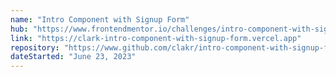 ```yaml
---
name: "Intro Component with Signup Form"
hub: "https://www.frontendmentor.io/challenges/intro-component-with-signup-form-5cf91bd49edda32581d28fd1/hub"
link: "https://clark-intro-component-with-signup-form.vercel.app"
repository: "https://www.github.com/clakr/intro-component-with-signup-form"
dateStarted: "June 23, 2023"
---
```

